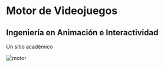 # Motor de Videojuegos

## Ingeniería en Animación e Interactividad

Un sitio académico

![motor](https://github.com/user-attachments/assets/3329eb87-fe8b-4763-bb81-c7aef3efac5e)


